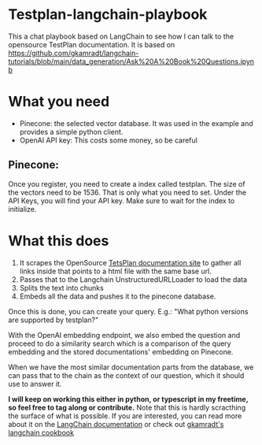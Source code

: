 # Testplan-langchain-playbook
This a chat playbook based on LangChain to see how I can talk to the opensource TestPlan documentation. 
It is based on https://github.com/gkamradt/langchain-tutorials/blob/main/data_generation/Ask%20A%20Book%20Questions.ipynb

# What you need

- Pinecone: the selected vector database. It was used in the example and provides a simple python client.
- OpenAI API key: This costs some money, so be careful

## Pinecone:
Once you register, you need to create a index called testplan. The size of the vectors need to be 1536. That is only what you need to set.
Under the API Keys, you will find your API key. Make sure to wait for the index to initialize.

# What this does

1. It scrapes the OpenSource [TetsPlan documentation site](https://testplan.readthedocs.io/en/latest) to gather all links inside that points to a html file with the same base url. 
2. Passes that to the Langchain UnstructuredURLLoader to load the data
3. Splits the text into chunks
4. Embeds all the data and pushes it to the pinecone database.

Once this is done, you can create your query. E.g.: "What python versions are supported by testplan?"

With the OpenAI embedding endpoint, we also embed the question and proceed to do a similarity search which is a comparison of the query embedding and the stored documentations' embedding on Pinecone.

When we have the most similar documentation parts from the database, we can pass that to the chain as the context of our question, which it should use to answer it.

__I will keep on working this either in python, or typescript in my freetime, so feel free to tag along or contribute.__
Note that this is hardly scracthing the surface of what is possible.
If you are interested, you can read more about it on the [LangChain documentation](https://docs.langchain.com/docs/) or check out [gkamradt's langchain cookbook](https://github.com/gkamradt/langchain-tutorials/blob/main/LangChain%20Cookbook.ipynb)
